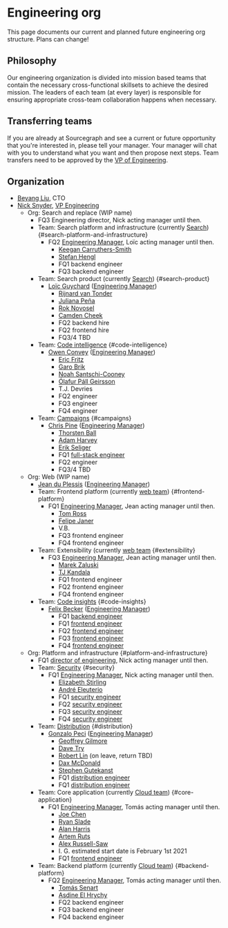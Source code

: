 # Engineering org

This page documents our current and planned future engineering org structure. Plans can change!

## Philosophy

Our engineering organization is divided into mission based teams that contain the necessary cross-functional skillsets to achieve the desired mission. The leaders of each team (at every layer) is responsible for ensuring appropriate cross-team collaboration happens when necessary.

## Transferring teams

If you are already at Sourcegraph and see a current or future opportunity that you're interested in, please tell your manager. Your manager will chat with you to understand what you want and then propose next steps. Team transfers need to be approved by the [VP of Engineering](roles.md#vp-engineering).

## Organization

- [Beyang Liu](../../../company/team/index.md#beyang-liu), CTO
- [Nick Snyder](../../../company/team/index.md#nick-snyder-he-him), [VP Engineering](roles.md#vp-engineering)
    - Org: Search and replace (WIP name)
        - FQ3 Engineering director, Nick acting manager until then.
        - Team: Search platform and infrastructure (currently [Search](search/index.md)) {#search-platform-and-infrastructure}
            - FQ2 [Engineering Manager](roles.md#engineering-manager), Loïc acting manager until then.
                - [Keegan Carruthers-Smith](../../../company/team/index.md#keegan-carruthers-smith)
                - [Stefan Hengl](../../../company/team/index.md#stefan-hengl-he-him)
                - FQ1 backend engineer
                - FQ3 backend engineer
        - Team: Search product (currently [Search](search/index.md)) {#search-product}
            - [Loïc Guychard](../../../company/team/index.md#loïc-guychard) ([Engineering Manager](roles.md#engineering-manager))
                - [Rijnard van Tonder](../../../company/team/index.md#rijnard-van-tonder)
                - [Juliana Peña](../../../company/team/index.md#juliana-peña-she-her)
                - [Rok Novosel](../../../company/team/index.md#rok-novosel-he-him)
                - [Camden Cheek](../../../company/team/index.md#camden-cheek-hehim)
                - FQ2 backend hire
                - FQ2 frontend hire
                - FQ3/4 TBD
        - Team: [Code intelligence](code-intelligence/index.md) {#code-intelligence}
            - [Owen Convey](../../../company/team/index.md#owen-convey-he-him) ([Engineering Manager](roles.md#engineering-manager))
                - [Eric Fritz](../../../company/team/index.md#eric-fritz-he-him)
                - [Garo Brik](../../../company/team/index.md#garo-brik-they-them)
                - [Noah Santschi-Cooney](../../../company/team/index.md#noah-santschi-cooney-he-him)
                - [Ólafur Páll Geirsson](../../../company/team/index.md#olafurpg)
                - T.J. Devries
                - FQ2 engineer
                - FQ3 engineer
                - FQ4 engineer
        - Team: [Campaigns](campaigns/index.md) {#campaigns}
            - [Chris Pine](../../../company/team/index.md#chris-pine-he-she-they-chris) ([Engineering Manager](roles.md#engineering-manager))
                - [Thorsten Ball](../../../company/team/index.md#thorsten-ball-he-him)
                - [Adam Harvey](../../../company/team/index.md#adam-harvey-he-him)
                - [Erik Seliger](../../../company/team/index.md#erik-seliger)
                - FQ1 [full-stack engineer](https://jobs.lever.co/sourcegraph/886e4343-6efc-4ab1-b204-f9115cfdeae3)
                - FQ2 engineer
                - FQ3/4 TBD
    - Org: Web (WIP name)
        - [Jean du Plessis](../../../company/team/index.md#jean-du-plessis-he-him) ([Engineering Manager](roles.md#engineering-manager))
        - Team: Frontend platform (currently [web team](web/index.md)) {#frontend-platform}
            - FQ1 [Engineering Manager](roles.md#engineering-manager), Jean acting manager until then.
                - [Tom Ross](../../../company/team/index.md#tom-ross-he-him)
                - [Felipe Janer](../../../company/team/index.md#felipe-janer-he-him)
                - V.B.
                - FQ3 frontend engineer
                - FQ4 frontend engineer
        - Team: Extensibility (currently [web team](web/index.md) {#extensibility}
            - FQ3 [Engineering Manager](roles.md#engineering-manager), Jean acting manager until then.
                - [Marek Zaluski](../../../company/team/index.md#marek-zaluski)
                - [TJ Kandala](../../../company/team/index.md#tharuntej-kandala-he-him)
                - FQ1 frontend engineer
                - FQ2 frontend engineer
                - FQ4 frontend engineer
        - Team: [Code insights](code-insights/index.md) {#code-insights}
            - [Felix Becker](../../../company/team/index.md#felix-becker) ([Engineering Manager](roles.md#engineering-manager))
                - FQ1 [backend engineer](https://jobs.lever.co/sourcegraph/a0dba744-ed1d-4172-8a4a-0feb52609322)
                - FQ1 [frontend engineer](https://jobs.lever.co/sourcegraph/73fda68b-c821-4627-af07-41a0850072fb)
                - FQ2 [frontend engineer](https://jobs.lever.co/sourcegraph/73fda68b-c821-4627-af07-41a0850072fb)
                - FQ3 [frontend engineer](https://jobs.lever.co/sourcegraph/73fda68b-c821-4627-af07-41a0850072fb)
                - FQ4 [frontend engineer](https://jobs.lever.co/sourcegraph/73fda68b-c821-4627-af07-41a0850072fb)
    - Org: Platform and infrastructure {#platform-and-infrastructure}
        - FQ1 [director of engineering](https://jobs.lever.co/sourcegraph/8fcbaade-e511-4d93-bd9b-9cc7ec3438af), Nick acting manager until then.
        - Team: [Security](security/index.md) {#security}
            - FQ1 [Engineering Manager](roles.md#engineering-manager), Nick acting manager until then.
                - [Elizabeth Stirling](../../../company/team/index.md#elizabeth-stirling-she-her)
                - [André Eleuterio](../../../company/team/index.md#andré-eleuterio-hehim)
                - FQ1 [security engineer](https://hire.lever.co/jobs/postings/edit/c36db3e1-0ece-465d-ad7c-1eb6de9a4b22)
                - FQ2 [security engineer](https://hire.lever.co/jobs/postings/edit/c36db3e1-0ece-465d-ad7c-1eb6de9a4b22)
                - FQ3 [security engineer](https://hire.lever.co/jobs/postings/edit/c36db3e1-0ece-465d-ad7c-1eb6de9a4b22)
                - FQ4 [security engineer](https://hire.lever.co/jobs/postings/edit/c36db3e1-0ece-465d-ad7c-1eb6de9a4b22)
        - Team: [Distribution](distribution/index.md) {#distribution}
            - [Gonzalo Peci](../../../company/team/index.md#gonzalo-peci-hehim) ([Engineering Manager](roles.md#engineering-manager))
                - [Geoffrey Gilmore](../../../company/team/index.md#geoffrey-gilmore)
                - [Dave Try](../../../company/team/index.md#dave-try)
                - [Robert Lin](../../../company/team/index.md#robert-lin) (on leave, return TBD)
                - [Dax McDonald](../../../company/team/index.md#dax-mcdonald-he-him)
                - [Stephen Gutekanst](../../../company/team/index.md#stephen-gutekanst)
                - FQ1 [distribution engineer](https://jobs.lever.co/sourcegraph/ddef3b91-ce19-4b22-8db4-65e159d7ff2b)
                - FQ1 [distribution engineer](https://jobs.lever.co/sourcegraph/ddef3b91-ce19-4b22-8db4-65e159d7ff2b)
        - Team: Core application (currently [Cloud team](cloud/index.md)) {#core-application}
            - FQ1 [Engineering Manager](roles.md#engineering-manager), Tomás acting manager until then.
                - [Joe Chen](../../../company/team/index.md#joe-chen)
                - [Ryan Slade](../../../company/team/index.md#ryan-slade-he-him)
                - [Alan Harris](../../../company/team/index.md#alan-harris-he-him)
                - [Artem Ruts](../../../company/team/index.md#artem-ruts-he-him)
                - [Alex Russell-Saw](../../../company/team/index.md#alex-russell-saw-he-him)
                - I. G. estimated start date is February 1st 2021
                - FQ1 [frontend engineer](https://jobs.lever.co/sourcegraph/b2f9a8b0-cc06-4629-81a0-0f2fa64271c7)
        - Team: Backend platform (currently [Cloud team](cloud/index.md)) {#backend-platform}
            - FQ2 [Engineering Manager](roles.md#engineering-manager), Tomás acting manager until then.
                - [Tomás Senart](../../../company/team/index.md#tomás-senart)
                - [Asdine El Hrychy](../../../company/team/index.md#asdine-el-hrychy)
                - FQ2 backend engineer
                - FQ3 backend engineer
                - FQ4 backend engineer